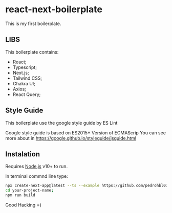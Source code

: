 # react-next-boilerplate

This is my first boilerplate. 

## LIBS 
This boilerplate contains:

- React;
- Typescript;
- Next.js;
- Tailwind CSS;
- Chakra UI;
- Axios;
- React Query;


## Style Guide
This boilerplate use the google style guide by ES Lint 

Google style guide is based on ES2015+ Version of ECMAScrip
You can see more about in https://google.github.io/styleguide/jsguide.html

## Instalation 

Requires [Node.js](https://nodejs.org/) v10+ to run.

In terminal commnd line type: 

```sh
npx create-next-app@latest --ts --example https://github.com/pedrohbl03/react-next-boilerplate.git
cd your-project-name;
npm run build
```


Good Hacking =)
